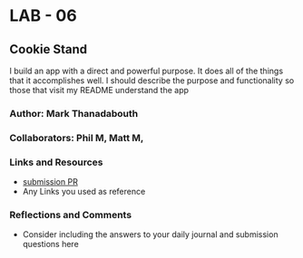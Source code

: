 # LAB - 06

## Cookie Stand

I build an app with a direct and powerful purpose. It does all of the things that it accomplishes well. I should describe the purpose and functionality so those that visit my README understand the app

### Author: Mark Thanadabouth

### Collaborators: Phil M, Matt M,

### Links and Resources
* [submission PR](http://xyz.com)
* Any Links you used as reference

### Reflections and Comments
* Consider including the answers to your daily journal and submission questions here
